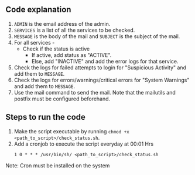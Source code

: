## Code explanation
1. `ADMIN` is the email address of the admin.
2. `SERVICES` is a list of all the services to be checked.
3. `MESSAGE` is the body of the mail and `SUBJECT` is the subject of the mail.
4. For all services - 
    * Check if the status is active
        * If active, add status as "ACTIVE".
        * Else, add "INACTIVE" and add the error logs for that service.
5. Check the logs for failed attempts to login for "Suspicious Activity" and add them to `MESSAGE`.
6. Check the logs for errors/warnings/critical errors for "System Warnings" and add them to `MESSAGE`.
7. Use the mail command to send the mail. Note that the mailutils and postfix must be configured beforehand.

## Steps to run the code
1. Make the script executable by running `chmod +x <path_to_script>/check_status.sh`.
2. Add a cronjob to execute the script everyday at 00:01 Hrs  
    ```
    1 0 * * * /usr/bin/sh/ <path_to_script>/check_status.sh
    ```
Note: Cron must be installed on the system
